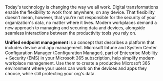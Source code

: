  Today's technology is changing the way we all work. Digital transformations enable the flexibility to work from anywhere, on any device. That flexibility doesn't mean, however, that you're not responsible for the security of your organization's data, no matter where it lives. Modern workplaces demand a new approach to managing and securing data and devices, alongside seamless interactions between the productivity tools you rely on.

**Unified endpoint management** is a concept that describes a platform that includes device and app management. Microsoft Intune and System Center Configuration Manager (Configuration Manager), part of Enterprise Mobility + Security (EMS) in your Microsoft 365 subscription, help simplify modern workplace management. Use them to create a productive Microsoft 365 environment where your users can work on the devices and apps they choose, while still protecting your org's data.
